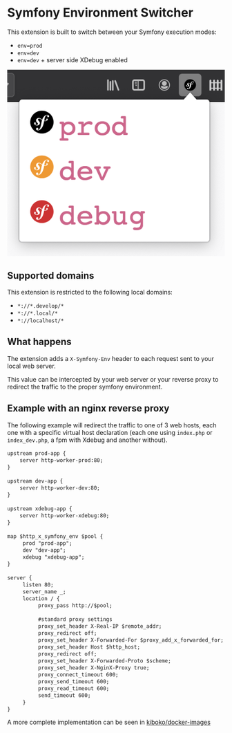 Symfony Environment Switcher
===

This extension is built to switch between your Symfony execution modes:
* `env=prod`
* `env=dev`
* `env=dev` + server side XDebug enabled

![Screenshot](screenshot.png)

Supported domains
---

This extension is restricted to the following local domains:

* `*://*.develop/*`
* `*://*.local/*`
* `*://localhost/*`

What happens
---

The extension adds a `X-Symfony-Env` header to each request sent to your local web server.

This value can be intercepted by your web server or your reverse proxy to redirect the traffic to the proper symfony environment.

Example with an nginx reverse proxy
---

The following example will redirect the traffic to one of 3 web hosts, each one with a specific virtual host declaration (each one using `index.php` or `index_dev.php`, a fpm with Xdebug and another without). 

```
upstream prod-app {
    server http-worker-prod:80;
}

upstream dev-app {
    server http-worker-dev:80;
}

upstream xdebug-app {
    server http-worker-xdebug:80;
}

map $http_x_symfony_env $pool {
     prod "prod-app";
     dev "dev-app";
     xdebug "xdebug-app";
}

server {
     listen 80;
     server_name _;
     location / {
          proxy_pass http://$pool;

          #standard proxy settings
          proxy_set_header X-Real-IP $remote_addr;
          proxy_redirect off;
          proxy_set_header X-Forwarded-For $proxy_add_x_forwarded_for;
          proxy_set_header Host $http_host;
          proxy_redirect off;
          proxy_set_header X-Forwarded-Proto $scheme;
          proxy_set_header X-NginX-Proxy true;
          proxy_connect_timeout 600;
          proxy_send_timeout 600;
          proxy_read_timeout 600;
          send_timeout 600;
     }
}
```

A more complete implementation can be seen in [kiboko/docker-images](https://github.com/kiboko-labs/docker-images/blob/master/compose/oroplatform/ce/3.1/docker-compose.yml#L24-L38)
